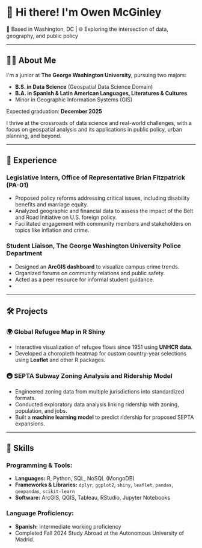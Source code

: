 # 👋 Hi there! I'm Owen McGinley  
📍 Based in Washington, DC | 🌐 Exploring the intersection of data, geography, and public policy  

---

## 🧑‍🎓 About Me  
I'm a junior at **The George Washington University**, pursuing two majors:  
- **B.S. in Data Science** (Geospatial Data Science Domain)  
- **B.A. in Spanish & Latin American Languages, Literatures & Cultures**  
- Minor in Geographic Information Systems (GIS)  

Expected graduation: **December 2025**  

I thrive at the crossroads of data science and real-world challenges, with a focus on geospatial analysis and its applications in public policy, urban planning, and beyond.

---

## 💼 Experience  
### Legislative Intern, **Office of Representative Brian Fitzpatrick (PA-01)**  
- Proposed policy reforms addressing critical issues, including disability benefits and marriage equity.  
- Analyzed geographic and financial data to assess the impact of the Belt and Road Initiative on U.S. foreign policy.  
- Facilitated engagement with community members and stakeholders on topics like inflation and crime.

### Student Liaison, **The George Washington University Police Department**  
- Designed an **ArcGIS dashboard** to visualize campus crime trends.  
- Organized forums on community relations and public safety.  
- Acted as a peer resource for informal student guidance.
- 
---

## 🛠️ Projects  
### 🌍 **Global Refugee Map in R Shiny**  
- Interactive visualization of refugee flows since 1951 using **UNHCR data**.  
- Developed a choropleth heatmap for custom country-year selections using **Leaflet** and other R packages.

### 🚇 **SEPTA Subway Zoning Analysis and Ridership Model**  
- Engineered zoning data from multiple jurisdictions into standardized formats.  
- Conducted exploratory data analysis linking ridership with zoning, population, and jobs.  
- Built a **machine learning model** to predict ridership for proposed SEPTA expansions.

---

## 🧠 Skills  
### Programming & Tools:  
- **Languages:** R, Python, SQL, NoSQL (MongoDB)  
- **Frameworks & Libraries:** `dplyr`, `ggplot2`, `shiny`, `leaflet`, `pandas`, `geopandas`, `scikit-learn`  
- **Software:** ArcGIS, QGIS, Tableau, RStudio, Jupyter Notebooks  

### Language Proficiency:  
- **Spanish:** Intermediate working proficiency  
- Completed Fall 2024 Study Abroad at the Autonomous University of Madrid.

